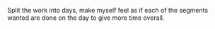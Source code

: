 Split the work into days, make myself feel as if each of the segments wanted are done on the day to give more time overall.
